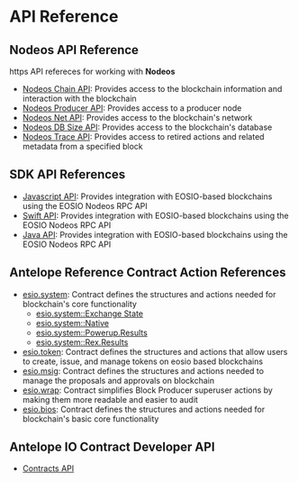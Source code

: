 # API Reference #

## Nodeos API Reference ##

https API refereces for working with **Nodeos**
- [Nodeos Chain API](/leap-plugins/latest/chain.api/): Provides access to the blockchain information and interaction with the blockchain
- [Nodeos Producer API](/leap-plugins/latest/producer.api/): Provides access to a producer node
- [Nodeos Net API](/leap-plugins/latest/net.api/): Provides access to the blockchain's network
- [Nodeos DB Size API](/leap-plugins/latest/db_size.api/): Provides access to the blockchain's database
- [Nodeos Trace API](/leap-plugins/latest/trace.api/): Provides access to retired actions and related metadata from a specified block


## SDK API References ##
- [Javascript API](/eosjs/latest/): Provides integration with EOSIO-based blockchains using the EOSIO Nodeos RPC API
- [Swift API](/swift-sdk/latest/): Provides integration with EOSIO-based blockchains using the EOSIO Nodeos RPC API
- [Java API](https://docs.eosnetwork.com/reference/javadocs): Provides integration with EOSIO-based blockchains using the EOSIO Nodeos RPC API

## Antelope Reference Contract Action References ##

- [esio.system](/reference-contracts/latest/reference/Classes/classeosiosystem_1_1system__contract): Contract defines the structures and actions needed for blockchain's core functionality
    - [esio.system::Exchange State](/reference-contracts/latest/reference/Classes/structeosiosystem_1_1exchange__state)
    - [esio.system::Native](/reference-contracts/latest/reference/Classes/classeosiosystem_1_1native)
    - [esio.system::Powerup.Results](/reference-contracts/latest/reference/Classes/classpowup__results)
    - [esio.system::Rex.Results](/reference-contracts/latest/reference/Classes/classrex__results)
- [esio.token](/reference-contracts/latest/reference/Classes/classeosio_1_1token): Contract defines the structures and actions that allow users to create, issue, and manage tokens on eosio based blockchains
- [esio.msig](/reference-contracts/latest/reference/Classes/classeosio_1_1multisig): Contract defines the structures and actions needed to manage the proposals and approvals on blockchain
- [esio.wrap](/reference-contracts/latest/reference/Classes/classeosio_1_1wrap): Contract simplifies Block Producer superuser actions by making them more readable and easier to audit
- [esio.bios](/reference-contracts/latest/reference/Classes/classeosiobios_1_1bios): Contract defines the structures and actions needed for blockchain's basic core functionality

## Antelope IO Contract Developer API ##
- [Contracts API](/cdt/latest/reference/Modules/group__contracts)
